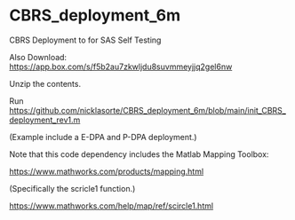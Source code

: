# CBRS_deployment_6m
CBRS Deployment to for SAS Self Testing

Also Download: https://app.box.com/s/f5b2au7zkwljdu8suvmmeyjjq2gel6nw

Unzip the contents. 

Run https://github.com/nicklasorte/CBRS_deployment_6m/blob/main/init_CBRS_deployment_rev1.m

(Example include a E-DPA and P-DPA deployment.)

Note that this code dependency includes the Matlab Mapping Toolbox: 

https://www.mathworks.com/products/mapping.html

(Specifically the scricle1 function.)

https://www.mathworks.com/help/map/ref/scircle1.html
